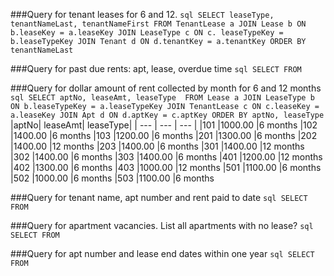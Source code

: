 ###Query for tenant leases for 6 and 12.
``sql
SELECT leaseType, tenantNameLast, tenantNameFirst
FROM TenantLease a
JOIN Lease b ON b.leaseKey = a.leaseKey
JOIN LeaseType c ON c. leaseTypeKey = b.leaseTypeKey
JOIN Tenant d ON d.tenantKey = a.tenantKey
ORDER BY tenantNameLast
``
  
###Query for past due rents: apt, lease, overdue time
``sql
SELECT
FROM
``

###Query for dollar amount of rent collected by month for 6 and 12 months
``sql
SELECT aptNo, leaseAmt, leaseType 
FROM Lease a
JOIN LeaseType b ON b.leaseTypeKey = a.leaseTypeKey
JOIN TenantLease c ON c.leaseKey = a.leaseKey
JOIN Apt d ON d.aptKey = c.aptKey
ORDER BY aptNo, leaseType
``
|aptNo| leaseAmt| leaseType|
| --- | --- | --- |
|101	|1000.00	|6 months
|102	|1400.00	|6 months
|103	|1200.00	|6 months
|201	|1300.00	|6 months
|202	|1400.00	|12 months
|203	|1400.00	|6 months
|301	|1400.00	|12 months
|302	|1400.00	|6 months
|303	|1400.00	|6 months
|401	|1200.00	|12 months
|402	|1300.00	|6 months
|403	|1000.00	|12 months
|501	|1100.00	|6 months
|502	|1000.00	|6 months
|503	|1100.00	|6 months

###Query for tenant name, apt number and rent paid to date
``sql
SELECT
FROM
``

###Query for apartment vacancies. List all apartments with no lease?
``sql
SELECT
FROM
``

###Query for apt number and lease end dates within one year
``sql
SELECT
FROM
``

